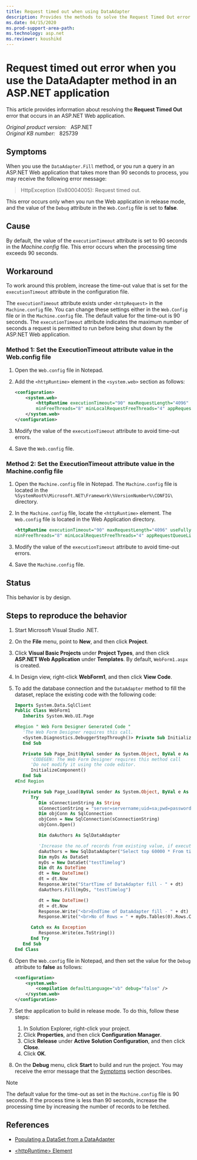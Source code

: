 ```yaml
---
title: Request timed out when using DataAdapter
description: Provides the methods to solve the Request Timed Out error that occurs if you use the DataAdapter method or run a query that takes more than 90 seconds to process in an ASP.NET Web application.
ms.date: 04/15/2020
ms.prod-support-area-path: 
ms.technology: asp.net
ms.reviewer: koushikd
---
```

# Request timed out error when you use the DataAdapter method in an ASP.NET application

This article provides information about resolving the **Request Timed Out** error that occurs in an ASP.NET Web application.

_Original product version:_ &nbsp; ASP.NET  
_Original KB number:_ &nbsp; 825739

## Symptoms

When you use the `DataAdapter.Fill` method, or you run a query in an ASP.NET Web application that takes more than 90 seconds to process, you may receive the following error message:

> HttpException (0x80004005): Request timed out.

This error occurs only when you run the Web application in release mode, and the value of the `Debug` attribute in the `Web.Config` file is set to **false**.

## Cause

By default, the value of the `executionTimeout` attribute is set to 90 seconds in the *Machine.config* file. This error occurs when the processing time exceeds 90 seconds.

## Workaround

To work around this problem, increase the time-out value that is set for the `executionTimeout` attribute in the configuration file.

The `executionTimeout` attribute exists under `<httpRequest>` in the `Machine.config` file. You can change these settings either in the `Web.Config` file or in the `Machine.config` file. The default value for the time-out is 90 seconds. The `executionTimeout` attribute indicates the maximum number of seconds a request is permitted to run before being shut down by the ASP.NET Web application.

### Method 1: Set the ExecutionTimeout attribute value in the Web.config file

1. Open the `Web.config` file in Notepad.
2. Add the `<httpRuntime>` element in the `<system.web>` section as follows:

    ```xml
    <configuration>
        <system.web>
            <httpRuntime executionTimeout="90" maxRequestLength="4096" useFullyQualifiedRedirectUrl="false"
            minFreeThreads="8" minLocalRequestFreeThreads="4" appRequestQueueLimit="100" />
        </system.web>
    </configuration>
    ```

3. Modify the value of the `executionTimeout` attribute to avoid time-out errors.
4. Save the `Web.config` file.

### Method 2: Set the ExecutionTimeout attribute value in the Machine.config file

1. Open the `Machine.config` file in Notepad. The `Machine.config` file is located in the `%SystemRoot%\Microsoft.NET\Framework\%VersionNumber%\CONFIG\` directory.
2. In the `Machine.config` file, locate the `<httpRuntime>` element. The `Web.config` file is located in the Web Application directory.

    ```xml
    <httpRuntime executionTimeout="90" maxRequestLength="4096" useFullyQualifiedRedirectUrl="false"
    minFreeThreads="8" minLocalRequestFreeThreads="4" appRequestQueueLimit="100" />
    ```

3. Modify the value of the `executionTimeout` attribute to avoid time-out errors.
4. Save the `Machine.config` file.

## Status

This behavior is by design.

## Steps to reproduce the behavior

1. Start Microsoft Visual Studio .NET.
2. On the **File** menu, point to **New**, and then click **Project**.
3. Click **Visual Basic Projects** under **Project Types**, and then click **ASP.NET Web Application** under **Templates**. By default, `WebForm1.aspx` is created.
4. In Design view, right-click **WebForm1**, and then click **View Code**.
5. To add the database connection and the `DataAdapter` method to fill the dataset, replace the existing code with the following code:

    ```vb
    Imports System.Data.SqlClient
    Public Class WebForm1
       Inherits System.Web.UI.Page

    #Region " Web Form Designer Generated Code "
       'The Web Form Designer requires this call.
       <System.Diagnostics.DebuggerStepThrough()> Private Sub InitializeComponent()
       End Sub

       Private Sub Page_Init(ByVal sender As System.Object, ByVal e As System.EventArgs) Handles MyBase.Init
          'CODEGEN: The Web Form Designer requires this method call
          'Do not modify it using the code editor.
          InitializeComponent()
       End Sub
    #End Region

       Private Sub Page_Load(ByVal sender As System.Object, ByVal e As System.EventArgs) Handles MyBase.Load
          Try
             Dim sConnectionString As String
             sConnectionString = "server=servername;uid=sa;pwd=password;database=testdatabase;"
             Dim objConn As SqlConnection
             objConn = New SqlConnection(sConnectionString)
             objConn.Open()

             Dim daAuthors As SqlDataAdapter

             'Increase the no.of records from existing value, if execution time is less than 90 sec.
             daAuthors = New SqlDataAdapter("Select top 60000 * From timelog (nolock)", objConn)
             Dim myDs As DataSet
             myDs = New DataSet("testTimelog")
             Dim dt As DateTime
             dt = New DateTime()
             dt = dt.Now
             Response.Write("StartTime of DataAdapter fill - " + dt)
             daAuthors.Fill(myDs, "testTimelog")

             dt = New DateTime()
             dt = dt.Now
             Response.Write("<br>EndTime of DataAdapter fill - " + dt)
             Response.Write("<br>No of Rows = " + myDs.Tables(0).Rows.Count.ToString())

          Catch ex As Exception
             Response.Write(ex.ToString())
          End Try
       End Sub
    End Class
    ```

6. Open the `Web.config` file in Notepad, and then set the value for the `Debug` attribute to **false** as follows:

    ```xml
    <configuration>
        <system.web>
            <compilation defaultLanguage="vb" debug="false" />
        </system.web>
    </configuration>
    ```

7. Set the application to build in release mode. To do this, follow these steps:

    1. In Solution Explorer, right-click your project.
    2. Click **Properties**, and then click **Configuration Manager**.
    3. Click **Release** under **Active Solution Configuration**, and then click **Close**.
    4. Click **OK**.

8. On the **Debug** menu, click **Start** to build and run the project. You may receive the error message that the [Symptoms](#symptoms) section describes.

> [!NOTE]
> The default value for the time-out as set in the `Machine.config` file is 90 seconds. If the process time is less than 90 seconds, increase the processing time by increasing the number of records to be fetched.

## References

- [Populating a DataSet from a DataAdapter](/previous-versions/dotnet/netframework-1.1/bh8kx08z(v=vs.71))

- [\<httpRuntime> Element](/previous-versions/dotnet/netframework-1.1/e1f13641(v=vs.71))

